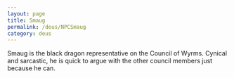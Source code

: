 ```yaml
---
layout: page
title: Smaug
permalink: /deus/NPCSmaug
category: deus
---
```

Smaug is the black dragon representative on the Council of Wyrms. Cynical and sarcastic, he is quick to argue with the other council members just because he can.

